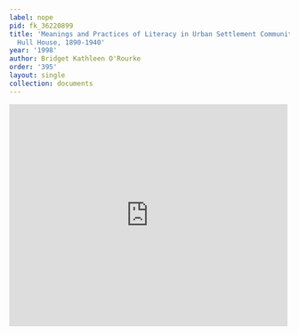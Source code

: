 ```yaml
---
label: nope
pid: fk_36220899
title: 'Meanings and Practices of Literacy in Urban Settlement Communities: Chicago''s
  Hull House, 1890-1940'
year: '1998'
author: Bridget Kathleen O'Rourke
order: '395'
layout: single
collection: documents
---
```

<iframe src="https://northwestern.app.box.com/embed/s/4c02991174dbjmvcwb6p4kkvfmcm4r0r?sortColumn=date&view=list" width="500" height="400" frameborder="0" allowfullscreen webkitallowfullscreen msallowfullscreen></iframe>

